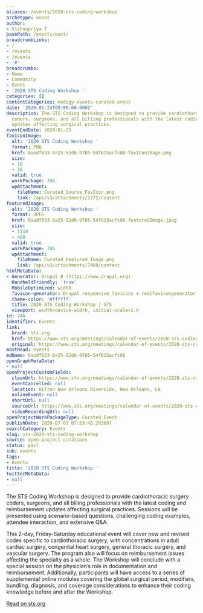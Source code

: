 ```yaml
---
aliases: /events/2020-sts-coding-workshop
archetype: event
author:
- Vishnupriya T
basePath: /events/past/
breadcrumbLinks:
- /
- /events
- /events
- '#'
breadcrumbs:
- Home
- Community
- Event
- '2020 STS Coding Workshop '
categories: []
contentCategories: medigy-events-curated-event
date: '2020-01-24T00:00:00.000Z'
description: The STS Coding Workshop is designed to provide cardiothoracic surgery
  coders, surgeons, and all billing professionals with the latest coding and reimbursement
  updates affecting surgical practices.
eventEndDate: 2020-01-25
favIconImage:
  alt: '2020 STS Coding Workshop '
  format: PNG
  href: 0aadf633-8a25-52d6-9705-54f615acfc86-favIconImage.png
  size:
  - 16
  - 16
  valid: true
  workPackage: 746
  wpAttachment:
    fileName: Curated_Source_FavIcon.png
    link: /api/v3/attachments/2272/content
featuredImage:
  alt: '2020 STS Coding Workshop '
  format: JPEG
  href: 0aadf633-8a25-52d6-9705-54f615acfc86-featuredImage.jpeg
  size:
  - 1110
  - 400
  valid: true
  workPackage: 746
  wpAttachment:
    fileName: Curated_Featured_Image.png
    link: /api/v3/attachments/7469/content
htmlMetaData:
- Generator: Drupal 8 (https://www.drupal.org)
  HandheldFriendly: 'true'
  MobileOptimized: width
  favicon-generator: Drupal responsive_favicons + realfavicongenerator.net
  theme-color: '#ffffff'
  title: 2020 STS Coding Workshop | STS
  viewport: width=device-width, initial-scale=1.0
id: 746
identifier: Events
link:
  brand: sts.org
  href: https://www.sts.org/meetings/calendar-of-events/2020-sts-coding-workshop
  original: https://www.sts.org/meetings/calendar-of-events/2020-sts-coding-workshop
mastHead: Events
mdName: 0aadf633-8a25-52d6-9705-54f615acfc86
openGraphMetaData:
- null
openProjectCustomFields:
  cleanUrl: https://www.sts.org/meetings/calendar-of-events/2020-sts-coding-workshop
  eventCancelled: null
  location: Hilton New Orleans Riverside, New Orleans, LA
  onlineEvent: null
  shortUrl: null
  sourceUrl: https://www.sts.org/meetings/calendar-of-events/2020-sts-coding-workshop
  videoRecordingUrl: null
openProjectWorkPackageType: Curated Event
publishDate: 2020-07-01 07:53:45.293697
searchCategory: Events
slug: sts-2020-sts-coding-workshop
source: open-project-curations
status: past
sub: events
tags:
- events
title: '2020 STS Coding Workshop '
twitterMetaData:
- null
---
```


The STS Coding Workshop is designed to provide cardiothoracic surgery coders, surgeons, and all billing professionals with the latest coding and reimbursement updates affecting surgical practices. Sessions will be presented using scenario-based questions, challenging coding examples, attendee interaction, and extensive Q&amp;A.

This 2-day, Friday-Saturday educational event will cover new and revised codes specific to cardiothoracic surgery, with concentrations in adult cardiac surgery, congenital heart surgery, general thoracic surgery, and vascular surgery. The program also will focus on reimbursement issues affecting the specialty as a whole. The Workshop will conclude with a special session on the physician’s role in documentation and reimbursement. Additionally, participants will have access to a series of supplemental online modules covering the global surgical period, modifiers, bundling, diagnosis, and coverage considerations to enhance their coding knowledge before and after the Workshop.

[Read on sts.org](https://www.sts.org/meetings/calendar-of-events/2020-sts-coding-workshop)